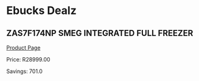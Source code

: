 
# Ebucks Dealz
## ZAS7F174NP SMEG INTEGRATED FULL FREEZER
[Product Page](https://www.ebucks.com/web/shop/productSelected.do?prodId=1183671702&catId=704986856)

Price: R28999.00

Savings: 701.0


	